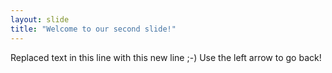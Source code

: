 ```yaml
---
layout: slide
title: "Welcome to our second slide!"
---
```

Replaced text in this line with this new line ;-) 
Use the left arrow to go back!
